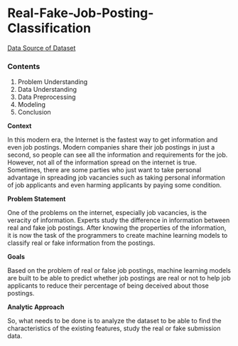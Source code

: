 # Real-Fake-Job-Posting-Classification

[Data Source of Dataset](https://www.kaggle.com/shivamb/real-or-fake-fake-jobposting-prediction) 

### **Contents**

1. Problem Understanding
2. Data Understanding
3. Data Preprocessing
4. Modeling
5. Conclusion

**Context** 

In this modern era, the Internet is the fastest way to get information and even job postings. Modern companies share their job postings in just a second, so people can see all the information and requirements for the job. However, not all of the information spread on the internet is true. Sometimes, there are some parties who just want to take personal advantage in spreading job vacancies such as taking personal information of job applicants and even harming applicants by paying some condition. 

**Problem Statement**

One of the problems on the internet, especially job vacancies, is the veracity of information. Experts study the difference in information between real and fake job postings. After knowing the properties of the information, it is now the task of the programmers to create machine learning models to classify real or fake information from the postings.

**Goals**

Based on the problem of real or false job postings, machine learning models are built to be able to predict whether job postings are real or not to help job applicants to reduce their percentage of being deceived about those postings.

**Analytic Approach**

So, what needs to be done is to analyze the dataset to be able to find the characteristics of the existing features, study the real or fake submission data.

